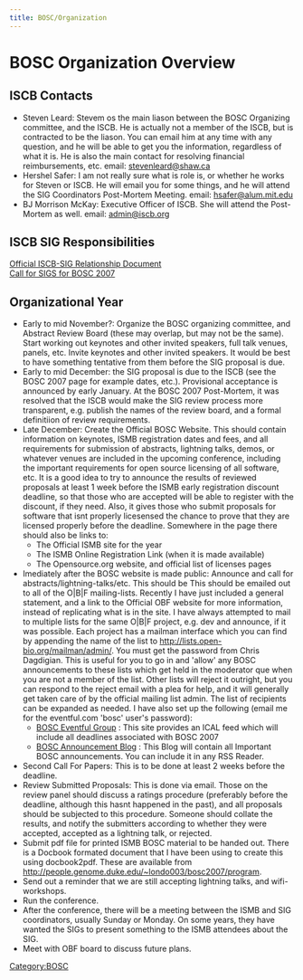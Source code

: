 ```yaml
---
title: BOSC/Organization
---
```


BOSC Organization Overview
==========================

ISCB Contacts
-------------

-   Steven Leard: Stevem os the main liason between the BOSC Organizing
    committee, and the ISCB. He is actually not a member of the ISCB,
    but is contracted to be the liason. You can email him at any time
    with any question, and he will be able to get you the information,
    regardless of what it is. He is also the main contact for resolving
    financial reimbursements, etc. email: stevenleard@shaw.ca
-   Hershel Safer: I am not really sure what is role is, or whether he
    works for Steven or ISCB. He will email you for some things, and he
    will attend the SIG Coordinators Post-Mortem Meeting. email:
    hsafer@alum.mit.edu
-   BJ Morrison McKay: Executive Officer of ISCB. She will attend the
    Post-Mortem as well. email: admin@iscb.org

ISCB SIG Responsibilities
-------------------------

[Official ISCB-SIG Relationship
Document](http://www.iscb.org/ismbeccb2007/wp-content/uploads/2006/10/iscb-sig-relation-v12.pdf)  
[Call for SIGS for BOSC 2007](http://www.iscb.org/ismbeccb2007/sigs/)

Organizational Year
-------------------

-   Early to mid November?: Organize the BOSC organizing committee, and
    Abstract Review Board (these may overlap, but may not be the same).
    Start working out keynotes and other invited speakers, full talk
    venues, panels, etc. Invite keynotes and other invited speakers. It
    would be best to have something tentative from them before the SIG
    proposal is due.
-   Early to mid December: the SIG proposal is due to the ISCB (see the
    BOSC 2007 page for example dates, etc.). Provisional acceptance is
    announced by early January. At the BOSC 2007 Post-Mortem, it was
    resolved that the ISCB would make the SIG review process more
    transparent, e.g. publish the names of the review board, and a
    formal definitiion of review requirements.
-   Late December: Create the Official BOSC Website. This should contain
    information on keynotes, ISMB registration dates and fees, and all
    requirements for submission of abstracts, lightning talks, demos, or
    whatever venues are included in the upcoming conference, including
    the important requirements for open source licensing of all
    software, etc. It is a good idea to try to announce the results of
    reviewed proposals at least 1 week before the ISMB early
    registration discount deadline, so that those who are accepted will
    be able to register with the discount, if they need. Also, it gives
    those who submit proposals for software that isnt properly
    licesensed the chance to prove that they are licensed properly
    before the deadline. Somewhere in the page there should also be
    links to:
    -   The Official ISMB site for the year
    -   The ISMB Online Registration Link (when it is made available)
    -   The Opensource.org website, and official list of licenses pages
-   Imediately after the BOSC website is made public: Announce and call
    for abstracts/lightning-talks/etc. This should be This should be
    emailed out to all of the O|B|F mailing-lists. Recently I have just
    included a general statement, and a link to the Official OBF website
    for more information, instead of replicating what is in the site. I
    have always attempted to mail to multiple lists for the same O|B|F
    project, e.g. dev and announce, if it was possible. Each project has
    a mailman interface which you can find by appending the name of the
    list to <http://lists.open-bio.org/mailman/admin/>. You must get the
    password from Chris Dagdigian. This is useful for you to go in and
    'allow' any BOSC announcements to these lists which get held in the
    moderator que when you are not a member of the list. Other lists
    will reject it outright, but you can respond to the reject email
    with a plea for help, and it will generally get taken care of by the
    official mailing list admin. The list of recipients can be expanded
    as needed. I have also set up the following (email me for the
    eventful.com 'bosc' user's password):
    -   [BOSC Eventful
        Group](http://eventful.com/groups/G0-001-000014747-0) : This
        site provides an ICAL feed which will include all deadlines
        associated with BOSC 2007  
    -   [BOSC Announcement Blog](http://www.open-bio.org/boscblog/) :
        This Blog will contain all Important BOSC announcements. You can
        include it in any RSS Reader.
-   Second Call For Papers: This is to be done at least 2 weeks before
    the deadline.
-   Review Submitted Proposals: This is done via email. Those on the
    review panel should discuss a ratings procedure (preferably before
    the deadline, although this hasnt happened in the past), and all
    proposals should be subjected to this procedure. Someone should
    collate the results, and notify the submitters according to whether
    they were accepted, accepted as a lightning talk, or rejected.
-   Submit pdf file for printed ISMB BOSC material to be handed out.
    There is a Docbook formated document that I have been using to
    create this using docbook2pdf. These are available from
    <http://people.genome.duke.edu/~londo003/bosc2007/program>.
-   Send out a reminder that we are still accepting lightning talks,
    and wifi-workshops.
-   Run the conference.
-   After the conference, there will be a meeting between the ISMB and
    SIG coordinators, usually Sunday or Monday. On some years, they have
    wanted the SIGs to present something to the ISMB attendees about
    the SIG.
-   Meet with OBF board to discuss future plans.

<Category:BOSC>
